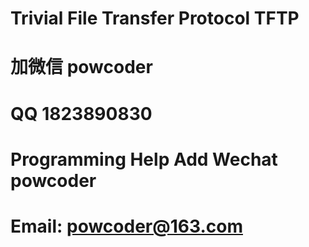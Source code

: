 # Trivial File Transfer Protocol TFTP
# 加微信 powcoder

# QQ 1823890830

# Programming Help Add Wechat powcoder

# Email: powcoder@163.com

